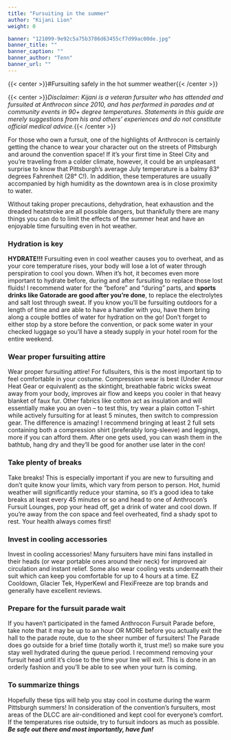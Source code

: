 ```yaml
---
title: "Fursuiting in the summer"
author: "Kijani Lion"
weight: 0

banner: "121099-9e92c5a75b3786d63455cf7d99ac00de.jpg"
banner_title: ""
banner_caption: ""
banner_author: "Tenn"
banner_url: ""
---
```


{{< center >}}#Fursuiting safely in the hot summer weather{{< /center >}}

{{< center >}}*Disclaimer: Kijani is a veteran fursuiter who has attended and fursuited at Anthrocon since 2010, and has performed in parades and at community events in 90+ degree temperatures. Statements in this guide are merely suggestions from his and others’ experiences and do not constitute official medical advice.*{{< /center >}}

For those who own a fursuit, one of the highlights of Anthrocon is certainly getting the chance to wear your character out on the streets of Pittsburgh and around the convention space! If it’s your first time in Steel City and you’re traveling from a colder climate, however, it could be an unpleasant surprise to know that Pittsburgh’s average July temperature is a balmy 83° degrees Fahrenheit (28° C!). In addition, these temperatures are usually accompanied by high humidity as the downtown area is in close proximity to water.

Without taking proper precautions, dehydration, heat exhaustion and the dreaded heatstroke are all possible dangers, but thankfully there are many things you can do to limit the effects of the summer heat and have an enjoyable time fursuiting even in hot weather.

### Hydration is key

**HYDRATE!!!** Fursuiting even in cool weather causes you to overheat, and as your core temperature rises, your body will lose a lot of water through perspiration to cool you down. When it’s hot, it becomes even more important to hydrate before, during and after fursuiting to replace those lost fluids! I recommend water for the “before” and “during” parts, and **sports drinks like Gatorade are good after you’re done**, to replace the electrolytes and salt lost through sweat. If you know you’ll be fursuiting outdoors for a length of time and are able to have a handler with you, have them bring along a couple bottles of water for hydration on the go! Don’t forget to either stop by a store before the convention, or pack some water in your checked luggage so you’ll have a steady supply in your hotel room for the entire weekend.

### Wear proper fursuiting attire

Wear proper fursuiting attire! For fullsuiters, this is the most important tip to feel comfortable in your costume. Compression wear is best (Under Armour Heat Gear or equivalent) as the skintight, breathable fabric wicks sweat away from your body, improves air flow and keeps you cooler in that heavy blanket of faux fur. Other fabrics like cotton act as insulation and will essentially make you an oven – to test this, try wear a plain cotton T-shirt while actively fursuiting for at least 5 minutes, then switch to compression gear. The difference is amazing! I recommend bringing at least 2 full sets containing both a compression shirt (preferably long-sleeve) and leggings, more if you can afford them. After one gets used, you can wash them in the bathtub, hang dry and they’ll be good for another use later in the con!

### Take plenty of breaks

Take breaks! This is especially important if you are new to fursuiting and don’t quite know your limits, which vary from person to person. Hot, humid weather will significantly reduce your stamina, so it’s a good idea to take breaks at least every 45 minutes or so and head to one of Anthrocon’s Fursuit Lounges, pop your head off, get a drink of water and cool down. If you’re away from the con space and feel overheated, find a shady spot to rest. Your health always comes first!

### Invest in cooling accessories

Invest in cooling accessories! Many fursuiters have mini fans installed in their heads (or wear portable ones around their neck) for improved air circulation and instant relief. Some also wear cooling vests underneath their suit which can keep you comfortable for up to 4 hours at a time. EZ Cooldown, Glacier Tek, HyperKewl and FlexiFreeze are top brands and generally have excellent reviews.

### Prepare for the fursuit parade wait

If you haven’t participated in the famed Anthrocon Fursuit Parade before, take note that it may be up to an hour OR MORE before you actually exit the hall to the parade route, due to the sheer number of fursuiters! The Parade does go outside for a brief time (totally worth it, trust me!) so make sure you stay well hydrated during the queue period. I recommend removing your fursuit head until it’s close to the time your line will exit. This is done in an orderly fashion and you’ll be able to see when your turn is coming.

### To summarize things

Hopefully these tips will help you stay cool in costume during the warm Pittsburgh summers! In consideration of the convention’s fursuiters, most areas of the DLCC are air-conditioned and kept cool for everyone’s comfort. If the temperatures rise outside, try to fursuit indoors as much as possible. ***Be safe out there and most importantly, have fun!***
